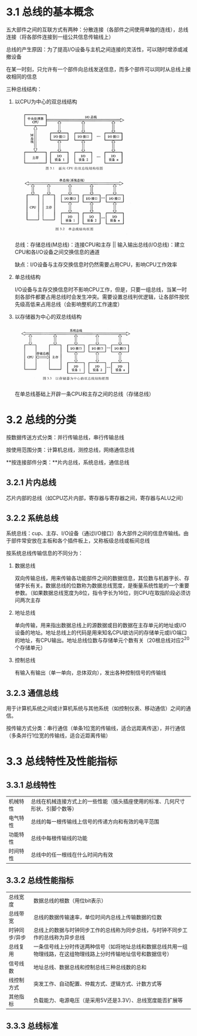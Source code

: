 # 3.1 总线的基本概念

五大部件之间的互联方式有两种：分散连接（各部件之间使用单独的连线），总线连接（将各部件连接到一组公共信息传输线上）

总线的产生原因：为了提高I/O设备与主机之间连接的灵活性，可以随时增添或减撤设备

在某一时刻，只允许有一个部件向总线发送信息，而多个部件可以同时从总线上接收相同的信息

三种总线结构：

1. 以CPU为中心的双总线结构

   <img src="../image/单总线&以CPU为中心双总线.png" style="zoom:33%;" />

   总线：存储总线(M总线)：连接CPU和主存 || 输入输出总线(I/O总线)：建立CPU和各I/O设备之间交换信息的通道

   缺点：I/O设备与主存交换信息时仍然需要占用CPU，影响CPU工作效率

2. 单总线结构

   I/O设备与主存交换信息时不影响CPU工作，但是，只要一组总线，当某一时刻各部件都要占用总线时会发生冲突。需要设置总线判优逻辑，让各部件按优先级高低来占用总线（会影响整机的工作速度）

3. 以存储器为中心的双总线结构

   <img src="../image/以存储器为中心双总线.png" style="zoom:33%;" />

   在单总线基础上开辟一条CPU和主存之间的总线（存储总线）

# 3.2 总线的分类

按数据传送方式分类：并行传输总线，串行传输总线

按使用范围分类：计算机总线，测控总线，网络通信总线

**按连接部件分类：**片内总线，系统总线，通信总线

## 3.2.1 片内总线

芯片内部的总线（如CPU芯片内部，寄存器与寄存器之间，寄存器与ALU之间）

## 3.2.2 系统总线

系统总线：cup、主存、I/O设备（通过I/O接口）各大部件之间的信息传输线。由于部件常安放在主板和各个插件板上，又称板级总线或板间总线

按系统总线传输信息的不同分为：

1. 数据总线

   双向传输总线，用来传输各功能部件之间的数据信息，其位数与机器字长、存储字长有关。数据总线的位数称为数据总线宽度，是衡量系统性能的一个重要参数。（如果数据总线宽度为8位，指令字长为16位，则CPU在取指阶段必须访问两次主存

2. 地址总线

   单向传输，用来指出数据总线上的源数据或目的数据在主存单元的地址或I/O设备的地址。地址总线上的代码是用来知名CPU欲访问的存储单元或I/O端口的地址，有CPU输出。地址总线位数与存储单元个数有关（20根总线对应$2^{20}$个存储单元）

3. 控制总线

   有输入有输出（单一单向，总体双向），发出各种控制信号的传输线

## 3.2.3 通信总线

用于计算机系统之间或计算机系统与其他系统（如控制仪表、移动通信）之间的通信。

按传输方式分类：串行通信（单条1位宽的传输线，适合远距离传送），并行通信（多条并行1位宽的传输线，适合近距离传输）

# 3.3 总线特性及性能指标

## 3.3.1 总线特性

|      |      |
| ---- | ---- |
|机械特性|总线在机械连接方式上的一些性能（插头插座使用的标准、几何尺寸形状、引脚个数等）|
|电气特性|总线的每一根传输线上信号的传递方向和有效的电平范围|
|功能特性|总线中每根传输线的功能|
|时间特性|总线中的任一根线在什么时间内有效|

## 3.3.2 总线性能指标

|               |                                                              |
| ------------- | ------------------------------------------------------------ |
| 总线宽度      | 数据总线的根数（用位bit表示）                                |
| 总线带宽      | 总线的数据传输速率，单位时间内总线上传输数据的位数           |
| 时钟同步/异步 | 总线上的数据与时钟同步工作的总线称为同步总线，与时钟不同步工作的总线称为异步总线 |
| 总线复用      | 一条信号线上分时传送两种信号（如将地址总线和数据总线共用一组物理线路，在这组物理线路上分时传输地址信号和数据信号） |
| 信号线数      | 地址总线、数据总线和控制总线三种总线数的总和                 |
| 线控制方式    | 突发工作、自动配置、仲裁方式、逻辑方式、计数方式等           |
| 其他指标      | 负载能力、电源电压（是采用5V还是3.3V）、总线宽度能否扩展等   |

## 3.3.3 总线标准

